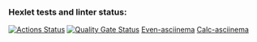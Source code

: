 ### Hexlet tests and linter status:
[![Actions Status](https://github.com/creiddom/php-project-45/actions/workflows/hexlet-check.yml/badge.svg)](https://github.com/creiddom/php-project-45/actions)
[![Quality Gate Status](https://sonarcloud.io/api/project_badges/measure?project=creiddom_php-project-45&metric=alert_status)](https://sonarcloud.io/summary/new_code?id=creiddom_php-project-45)
[Even-asciinema](https://asciinema.org/a/42CrFE3xIy6SydDhkU9fFUHLQ)
[Calc-asciinema](https://asciinema.org/a/xz0f9XOPag2cFvjewBS7zFi6D)